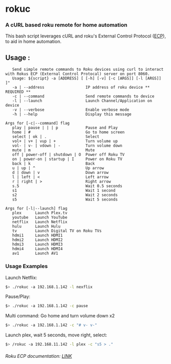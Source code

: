 # rokuc

### A cURL based roku remote for home automation

This bash script leverages cURL and roku's External Control Protocol ([ECP](https://developer.roku.com/docs/developer-program/debugging/external-control-api.md)), to aid in home automation.

## Usage :

```
   Send simple remote commands to Roku devices using curl to interact with Rokus ECP (External Control Protocal) server on port 8060.
   Usage: ${script} -a [ADDRESS] [ [-h] [-v] [-c [ARGS]] [-l [ARGS]] ]"
   -a | --address                  IP address of roku device ** REQUIRED **
   -c | --command                  Send remote commands to device
   -l | --launch                   Launch Channel/Application on device
   -v | --verbose                  Enable verbose mode
   -h | --help                     Display this message

Args for [-c|--command] flag
   play | pause | | | p            Pause and Play
   home | #                        Go to home screen
   select | ok | .                 Select
   vol+ | v+ | vup | +             Turn volume up
   vol- | v- | vdown | -           Turn volume down
   mute | m                        Mute
   off | power-off | shutdown | O  Power off Roku TV
   on | power-on | startup | I     Power on Roku TV
   back | k                        Back
   u | up | ^                      Up arrow
   d | down | v                    Down arrow
   l | left | <                    Left arrow
   r | right | >                   Right arrow
   s.5                             Wait 0.5 seconds
   s1                              Wait 1 second
   s2                              Wait 2 seconds
   s5                              Wait 5 seconds

Args for [-l|--launch] flag
   plex      Launch Plex.tv
   youtube   Launch YouTube 
   netflix   Launch Netflix
   hulu      Launch Hulu
   tv        Launch Digital TV on Roku TVs
   hdmi1     Launch HDMI1
   hdmi2     Launch HDMI2
   hdmi3     Launch HDMI3
   hdmi4     Launch HDMI4
   av1       Launch AV1

```
### Usage Examples

Launch Netflix:

```bash
$> ./rokuc -a 192.168.1.142 -l nexflix
```

Pause/Play:

```bash
$> ./rokuc -a 192.168.1.142 -c pause
```

Multi command: Go home and turn volume down x2

```bash
$> ./rokuc -a 192.168.1.142 -c "# v- v-"
```

Launch plex, wait 5 seconds, move right, select:

```bash
$> /rokuc -a 192.168.11.142 -l plex -c "s5 > ."
```



###### Roku ECP documentation: [LINK](https://developer.roku.com/docs/developer-program/debugging/external-control-api.md)


